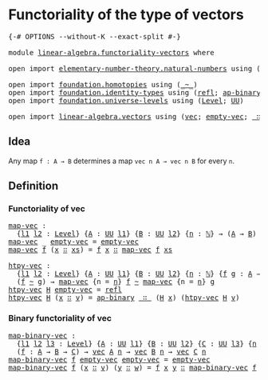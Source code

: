 # Functoriality of the type of vectors

<pre class="Agda"><a id="49" class="Symbol">{-#</a> <a id="53" class="Keyword">OPTIONS</a> <a id="61" class="Pragma">--without-K</a> <a id="73" class="Pragma">--exact-split</a> <a id="87" class="Symbol">#-}</a>

<a id="92" class="Keyword">module</a> <a id="99" href="linear-algebra.functoriality-vectors.html" class="Module">linear-algebra.functoriality-vectors</a> <a id="136" class="Keyword">where</a>

<a id="143" class="Keyword">open</a> <a id="148" class="Keyword">import</a> <a id="155" href="elementary-number-theory.natural-numbers.html" class="Module">elementary-number-theory.natural-numbers</a> <a id="196" class="Keyword">using</a> <a id="202" class="Symbol">(</a><a id="203" href="elementary-number-theory.natural-numbers.html#1444" class="Datatype">ℕ</a><a id="204" class="Symbol">)</a>

<a id="207" class="Keyword">open</a> <a id="212" class="Keyword">import</a> <a id="219" href="foundation.homotopies.html" class="Module">foundation.homotopies</a> <a id="241" class="Keyword">using</a> <a id="247" class="Symbol">(</a><a id="248" href="foundation-core.homotopies.html#545" class="Function Operator">_~_</a><a id="251" class="Symbol">)</a>
<a id="253" class="Keyword">open</a> <a id="258" class="Keyword">import</a> <a id="265" href="foundation.identity-types.html" class="Module">foundation.identity-types</a> <a id="291" class="Keyword">using</a> <a id="297" class="Symbol">(</a><a id="298" href="foundation-core.identity-types.html#1807" class="InductiveConstructor">refl</a><a id="302" class="Symbol">;</a> <a id="304" href="foundation-core.identity-types.html#7437" class="Function">ap-binary</a><a id="313" class="Symbol">)</a>
<a id="315" class="Keyword">open</a> <a id="320" class="Keyword">import</a> <a id="327" href="foundation.universe-levels.html" class="Module">foundation.universe-levels</a> <a id="354" class="Keyword">using</a> <a id="360" class="Symbol">(</a><a id="361" href="Agda.Primitive.html#597" class="Postulate">Level</a><a id="366" class="Symbol">;</a> <a id="368" href="foundation-core.universe-levels.html#222" class="Primitive">UU</a><a id="370" class="Symbol">)</a>

<a id="373" class="Keyword">open</a> <a id="378" class="Keyword">import</a> <a id="385" href="linear-algebra.vectors.html" class="Module">linear-algebra.vectors</a> <a id="408" class="Keyword">using</a> <a id="414" class="Symbol">(</a><a id="415" href="linear-algebra.vectors.html#472" class="Datatype">vec</a><a id="418" class="Symbol">;</a> <a id="420" href="linear-algebra.vectors.html#518" class="InductiveConstructor">empty-vec</a><a id="429" class="Symbol">;</a> <a id="431" href="linear-algebra.vectors.html#545" class="InductiveConstructor Operator">_∷_</a><a id="434" class="Symbol">)</a>
</pre>
## Idea

Any map `f : A → B` determines a map `vec n A → vec n B` for every `n`.

## Definition

### Functoriality of vec

<pre class="Agda"><a id="map-vec"></a><a id="572" href="linear-algebra.functoriality-vectors.html#572" class="Function">map-vec</a> <a id="580" class="Symbol">:</a>
  <a id="584" class="Symbol">{</a><a id="585" href="linear-algebra.functoriality-vectors.html#585" class="Bound">l1</a> <a id="588" href="linear-algebra.functoriality-vectors.html#588" class="Bound">l2</a> <a id="591" class="Symbol">:</a> <a id="593" href="Agda.Primitive.html#597" class="Postulate">Level</a><a id="598" class="Symbol">}</a> <a id="600" class="Symbol">{</a><a id="601" href="linear-algebra.functoriality-vectors.html#601" class="Bound">A</a> <a id="603" class="Symbol">:</a> <a id="605" href="foundation-core.universe-levels.html#222" class="Primitive">UU</a> <a id="608" href="linear-algebra.functoriality-vectors.html#585" class="Bound">l1</a><a id="610" class="Symbol">}</a> <a id="612" class="Symbol">{</a><a id="613" href="linear-algebra.functoriality-vectors.html#613" class="Bound">B</a> <a id="615" class="Symbol">:</a> <a id="617" href="foundation-core.universe-levels.html#222" class="Primitive">UU</a> <a id="620" href="linear-algebra.functoriality-vectors.html#588" class="Bound">l2</a><a id="622" class="Symbol">}</a> <a id="624" class="Symbol">{</a><a id="625" href="linear-algebra.functoriality-vectors.html#625" class="Bound">n</a> <a id="627" class="Symbol">:</a> <a id="629" href="elementary-number-theory.natural-numbers.html#1444" class="Datatype">ℕ</a><a id="630" class="Symbol">}</a> <a id="632" class="Symbol">→</a> <a id="634" class="Symbol">(</a><a id="635" href="linear-algebra.functoriality-vectors.html#601" class="Bound">A</a> <a id="637" class="Symbol">→</a> <a id="639" href="linear-algebra.functoriality-vectors.html#613" class="Bound">B</a><a id="640" class="Symbol">)</a> <a id="642" class="Symbol">→</a> <a id="644" href="linear-algebra.vectors.html#472" class="Datatype">vec</a> <a id="648" href="linear-algebra.functoriality-vectors.html#601" class="Bound">A</a> <a id="650" href="linear-algebra.functoriality-vectors.html#625" class="Bound">n</a> <a id="652" class="Symbol">→</a> <a id="654" href="linear-algebra.vectors.html#472" class="Datatype">vec</a> <a id="658" href="linear-algebra.functoriality-vectors.html#613" class="Bound">B</a> <a id="660" href="linear-algebra.functoriality-vectors.html#625" class="Bound">n</a>
<a id="662" href="linear-algebra.functoriality-vectors.html#572" class="Function">map-vec</a> <a id="670" class="Symbol">_</a> <a id="672" href="linear-algebra.vectors.html#518" class="InductiveConstructor">empty-vec</a> <a id="682" class="Symbol">=</a> <a id="684" href="linear-algebra.vectors.html#518" class="InductiveConstructor">empty-vec</a>
<a id="694" href="linear-algebra.functoriality-vectors.html#572" class="Function">map-vec</a> <a id="702" href="linear-algebra.functoriality-vectors.html#702" class="Bound">f</a> <a id="704" class="Symbol">(</a><a id="705" href="linear-algebra.functoriality-vectors.html#705" class="Bound">x</a> <a id="707" href="linear-algebra.vectors.html#545" class="InductiveConstructor Operator">∷</a> <a id="709" href="linear-algebra.functoriality-vectors.html#709" class="Bound">xs</a><a id="711" class="Symbol">)</a> <a id="713" class="Symbol">=</a> <a id="715" href="linear-algebra.functoriality-vectors.html#702" class="Bound">f</a> <a id="717" href="linear-algebra.functoriality-vectors.html#705" class="Bound">x</a> <a id="719" href="linear-algebra.vectors.html#545" class="InductiveConstructor Operator">∷</a> <a id="721" href="linear-algebra.functoriality-vectors.html#572" class="Function">map-vec</a> <a id="729" href="linear-algebra.functoriality-vectors.html#702" class="Bound">f</a> <a id="731" href="linear-algebra.functoriality-vectors.html#709" class="Bound">xs</a>

<a id="htpy-vec"></a><a id="735" href="linear-algebra.functoriality-vectors.html#735" class="Function">htpy-vec</a> <a id="744" class="Symbol">:</a>
  <a id="748" class="Symbol">{</a><a id="749" href="linear-algebra.functoriality-vectors.html#749" class="Bound">l1</a> <a id="752" href="linear-algebra.functoriality-vectors.html#752" class="Bound">l2</a> <a id="755" class="Symbol">:</a> <a id="757" href="Agda.Primitive.html#597" class="Postulate">Level</a><a id="762" class="Symbol">}</a> <a id="764" class="Symbol">{</a><a id="765" href="linear-algebra.functoriality-vectors.html#765" class="Bound">A</a> <a id="767" class="Symbol">:</a> <a id="769" href="foundation-core.universe-levels.html#222" class="Primitive">UU</a> <a id="772" href="linear-algebra.functoriality-vectors.html#749" class="Bound">l1</a><a id="774" class="Symbol">}</a> <a id="776" class="Symbol">{</a><a id="777" href="linear-algebra.functoriality-vectors.html#777" class="Bound">B</a> <a id="779" class="Symbol">:</a> <a id="781" href="foundation-core.universe-levels.html#222" class="Primitive">UU</a> <a id="784" href="linear-algebra.functoriality-vectors.html#752" class="Bound">l2</a><a id="786" class="Symbol">}</a> <a id="788" class="Symbol">{</a><a id="789" href="linear-algebra.functoriality-vectors.html#789" class="Bound">n</a> <a id="791" class="Symbol">:</a> <a id="793" href="elementary-number-theory.natural-numbers.html#1444" class="Datatype">ℕ</a><a id="794" class="Symbol">}</a> <a id="796" class="Symbol">{</a><a id="797" href="linear-algebra.functoriality-vectors.html#797" class="Bound">f</a> <a id="799" href="linear-algebra.functoriality-vectors.html#799" class="Bound">g</a> <a id="801" class="Symbol">:</a> <a id="803" href="linear-algebra.functoriality-vectors.html#765" class="Bound">A</a> <a id="805" class="Symbol">→</a> <a id="807" href="linear-algebra.functoriality-vectors.html#777" class="Bound">B</a><a id="808" class="Symbol">}</a> <a id="810" class="Symbol">→</a>
  <a id="814" class="Symbol">(</a><a id="815" href="linear-algebra.functoriality-vectors.html#797" class="Bound">f</a> <a id="817" href="foundation-core.homotopies.html#545" class="Function Operator">~</a> <a id="819" href="linear-algebra.functoriality-vectors.html#799" class="Bound">g</a><a id="820" class="Symbol">)</a> <a id="822" class="Symbol">→</a> <a id="824" href="linear-algebra.functoriality-vectors.html#572" class="Function">map-vec</a> <a id="832" class="Symbol">{</a><a id="833" class="Argument">n</a> <a id="835" class="Symbol">=</a> <a id="837" href="linear-algebra.functoriality-vectors.html#789" class="Bound">n</a><a id="838" class="Symbol">}</a> <a id="840" href="linear-algebra.functoriality-vectors.html#797" class="Bound">f</a> <a id="842" href="foundation-core.homotopies.html#545" class="Function Operator">~</a> <a id="844" href="linear-algebra.functoriality-vectors.html#572" class="Function">map-vec</a> <a id="852" class="Symbol">{</a><a id="853" class="Argument">n</a> <a id="855" class="Symbol">=</a> <a id="857" href="linear-algebra.functoriality-vectors.html#789" class="Bound">n</a><a id="858" class="Symbol">}</a> <a id="860" href="linear-algebra.functoriality-vectors.html#799" class="Bound">g</a>
<a id="862" href="linear-algebra.functoriality-vectors.html#735" class="Function">htpy-vec</a> <a id="871" href="linear-algebra.functoriality-vectors.html#871" class="Bound">H</a> <a id="873" href="linear-algebra.vectors.html#518" class="InductiveConstructor">empty-vec</a> <a id="883" class="Symbol">=</a> <a id="885" href="foundation-core.identity-types.html#1807" class="InductiveConstructor">refl</a>
<a id="890" href="linear-algebra.functoriality-vectors.html#735" class="Function">htpy-vec</a> <a id="899" href="linear-algebra.functoriality-vectors.html#899" class="Bound">H</a> <a id="901" class="Symbol">(</a><a id="902" href="linear-algebra.functoriality-vectors.html#902" class="Bound">x</a> <a id="904" href="linear-algebra.vectors.html#545" class="InductiveConstructor Operator">∷</a> <a id="906" href="linear-algebra.functoriality-vectors.html#906" class="Bound">v</a><a id="907" class="Symbol">)</a> <a id="909" class="Symbol">=</a> <a id="911" href="foundation-core.identity-types.html#7437" class="Function">ap-binary</a> <a id="921" href="linear-algebra.vectors.html#545" class="InductiveConstructor Operator">_∷_</a> <a id="925" class="Symbol">(</a><a id="926" href="linear-algebra.functoriality-vectors.html#899" class="Bound">H</a> <a id="928" href="linear-algebra.functoriality-vectors.html#902" class="Bound">x</a><a id="929" class="Symbol">)</a> <a id="931" class="Symbol">(</a><a id="932" href="linear-algebra.functoriality-vectors.html#735" class="Function">htpy-vec</a> <a id="941" href="linear-algebra.functoriality-vectors.html#899" class="Bound">H</a> <a id="943" href="linear-algebra.functoriality-vectors.html#906" class="Bound">v</a><a id="944" class="Symbol">)</a>
</pre>
### Binary functoriality of vec

<pre class="Agda"><a id="map-binary-vec"></a><a id="992" href="linear-algebra.functoriality-vectors.html#992" class="Function">map-binary-vec</a> <a id="1007" class="Symbol">:</a>
  <a id="1011" class="Symbol">{</a><a id="1012" href="linear-algebra.functoriality-vectors.html#1012" class="Bound">l1</a> <a id="1015" href="linear-algebra.functoriality-vectors.html#1015" class="Bound">l2</a> <a id="1018" href="linear-algebra.functoriality-vectors.html#1018" class="Bound">l3</a> <a id="1021" class="Symbol">:</a> <a id="1023" href="Agda.Primitive.html#597" class="Postulate">Level</a><a id="1028" class="Symbol">}</a> <a id="1030" class="Symbol">{</a><a id="1031" href="linear-algebra.functoriality-vectors.html#1031" class="Bound">A</a> <a id="1033" class="Symbol">:</a> <a id="1035" href="foundation-core.universe-levels.html#222" class="Primitive">UU</a> <a id="1038" href="linear-algebra.functoriality-vectors.html#1012" class="Bound">l1</a><a id="1040" class="Symbol">}</a> <a id="1042" class="Symbol">{</a><a id="1043" href="linear-algebra.functoriality-vectors.html#1043" class="Bound">B</a> <a id="1045" class="Symbol">:</a> <a id="1047" href="foundation-core.universe-levels.html#222" class="Primitive">UU</a> <a id="1050" href="linear-algebra.functoriality-vectors.html#1015" class="Bound">l2</a><a id="1052" class="Symbol">}</a> <a id="1054" class="Symbol">{</a><a id="1055" href="linear-algebra.functoriality-vectors.html#1055" class="Bound">C</a> <a id="1057" class="Symbol">:</a> <a id="1059" href="foundation-core.universe-levels.html#222" class="Primitive">UU</a> <a id="1062" href="linear-algebra.functoriality-vectors.html#1018" class="Bound">l3</a><a id="1064" class="Symbol">}</a> <a id="1066" class="Symbol">{</a><a id="1067" href="linear-algebra.functoriality-vectors.html#1067" class="Bound">n</a> <a id="1069" class="Symbol">:</a> <a id="1071" href="elementary-number-theory.natural-numbers.html#1444" class="Datatype">ℕ</a><a id="1072" class="Symbol">}</a>
  <a id="1076" class="Symbol">(</a><a id="1077" href="linear-algebra.functoriality-vectors.html#1077" class="Bound">f</a> <a id="1079" class="Symbol">:</a> <a id="1081" href="linear-algebra.functoriality-vectors.html#1031" class="Bound">A</a> <a id="1083" class="Symbol">→</a> <a id="1085" href="linear-algebra.functoriality-vectors.html#1043" class="Bound">B</a> <a id="1087" class="Symbol">→</a> <a id="1089" href="linear-algebra.functoriality-vectors.html#1055" class="Bound">C</a><a id="1090" class="Symbol">)</a> <a id="1092" class="Symbol">→</a> <a id="1094" href="linear-algebra.vectors.html#472" class="Datatype">vec</a> <a id="1098" href="linear-algebra.functoriality-vectors.html#1031" class="Bound">A</a> <a id="1100" href="linear-algebra.functoriality-vectors.html#1067" class="Bound">n</a> <a id="1102" class="Symbol">→</a> <a id="1104" href="linear-algebra.vectors.html#472" class="Datatype">vec</a> <a id="1108" href="linear-algebra.functoriality-vectors.html#1043" class="Bound">B</a> <a id="1110" href="linear-algebra.functoriality-vectors.html#1067" class="Bound">n</a> <a id="1112" class="Symbol">→</a> <a id="1114" href="linear-algebra.vectors.html#472" class="Datatype">vec</a> <a id="1118" href="linear-algebra.functoriality-vectors.html#1055" class="Bound">C</a> <a id="1120" href="linear-algebra.functoriality-vectors.html#1067" class="Bound">n</a>
<a id="1122" href="linear-algebra.functoriality-vectors.html#992" class="Function">map-binary-vec</a> <a id="1137" href="linear-algebra.functoriality-vectors.html#1137" class="Bound">f</a> <a id="1139" href="linear-algebra.vectors.html#518" class="InductiveConstructor">empty-vec</a> <a id="1149" href="linear-algebra.vectors.html#518" class="InductiveConstructor">empty-vec</a> <a id="1159" class="Symbol">=</a> <a id="1161" href="linear-algebra.vectors.html#518" class="InductiveConstructor">empty-vec</a>
<a id="1171" href="linear-algebra.functoriality-vectors.html#992" class="Function">map-binary-vec</a> <a id="1186" href="linear-algebra.functoriality-vectors.html#1186" class="Bound">f</a> <a id="1188" class="Symbol">(</a><a id="1189" href="linear-algebra.functoriality-vectors.html#1189" class="Bound">x</a> <a id="1191" href="linear-algebra.vectors.html#545" class="InductiveConstructor Operator">∷</a> <a id="1193" href="linear-algebra.functoriality-vectors.html#1193" class="Bound">v</a><a id="1194" class="Symbol">)</a> <a id="1196" class="Symbol">(</a><a id="1197" href="linear-algebra.functoriality-vectors.html#1197" class="Bound">y</a> <a id="1199" href="linear-algebra.vectors.html#545" class="InductiveConstructor Operator">∷</a> <a id="1201" href="linear-algebra.functoriality-vectors.html#1201" class="Bound">w</a><a id="1202" class="Symbol">)</a> <a id="1204" class="Symbol">=</a> <a id="1206" href="linear-algebra.functoriality-vectors.html#1186" class="Bound">f</a> <a id="1208" href="linear-algebra.functoriality-vectors.html#1189" class="Bound">x</a> <a id="1210" href="linear-algebra.functoriality-vectors.html#1197" class="Bound">y</a> <a id="1212" href="linear-algebra.vectors.html#545" class="InductiveConstructor Operator">∷</a> <a id="1214" href="linear-algebra.functoriality-vectors.html#992" class="Function">map-binary-vec</a> <a id="1229" href="linear-algebra.functoriality-vectors.html#1186" class="Bound">f</a> <a id="1231" href="linear-algebra.functoriality-vectors.html#1193" class="Bound">v</a> <a id="1233" href="linear-algebra.functoriality-vectors.html#1201" class="Bound">w</a>
</pre>